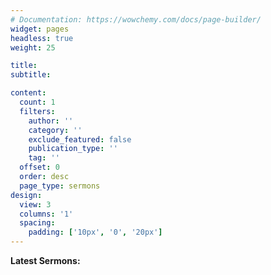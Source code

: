 ```yaml
---
# Documentation: https://wowchemy.com/docs/page-builder/
widget: pages
headless: true
weight: 25

title: 
subtitle:

content:
  count: 1
  filters:
    author: ''
    category: ''
    exclude_featured: false
    publication_type: ''
    tag: ''
  offset: 0
  order: desc
  page_type: sermons
design:
  view: 3
  columns: '1'
  spacing:
    padding: ['10px', '0', '20px']
---
```

<strong>Latest Sermons:</strong>
